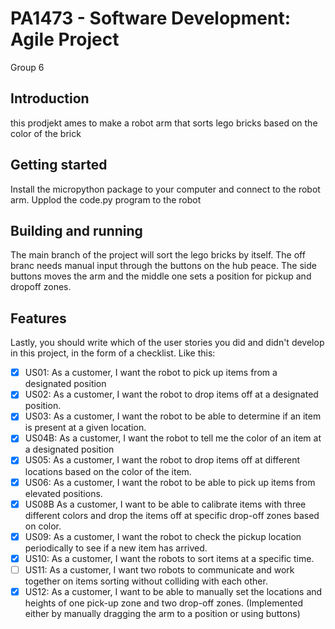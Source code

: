 # PA1473 - Software Development: Agile Project
Group 6

## Introduction

this prodjekt ames to make a robot arm that sorts lego bricks based on the color of the brick

## Getting started

Install the micropython package to your computer and connect to the robot arm. Upplod the code.py program to the robot

## Building and running

The main branch of the project will sort the lego bricks by itself. The off branc needs manual input through the buttons on the hub peace. The side buttons moves the arm and the middle one sets a position for pickup and dropoff zones.

## Features

Lastly, you should write which of the user stories you did and didn't develop in this project, in the form of a checklist. Like this:

- [x] US01: As a customer, I want the robot to pick up items from a designated position
- [x] US02: As a customer, I want the robot to drop items off at a designated position.
- [x] US03: As a customer, I want the robot to be able to determine if an item is present at a given location.
- [x] US04B: As a customer, I want the robot to tell me the color of an item at a designated position
- [x] US05: As a customer, I want the robot to drop items off at different locations based on the color of the item.
- [x] US06: As a customer, I want the robot to be able to pick up items from elevated positions.
- [x] US08B As a customer, I want to be able to calibrate items with three different colors and drop the items off at specific drop-off zones based on color.
- [x] US09: As a customer, I want the robot to check the pickup location periodically to see if a new item has arrived.
- [x] US10: As a customer, I want the robots to sort items at a specific time.
- [ ] US11: As a customer, I want two robots to communicate and work together on items sorting without colliding with each other.
- [x] US12: As a customer, I want to be able to manually set the locations and heights of one pick-up zone and two drop-off zones. (Implemented either by manually dragging the arm to a position or using buttons)
